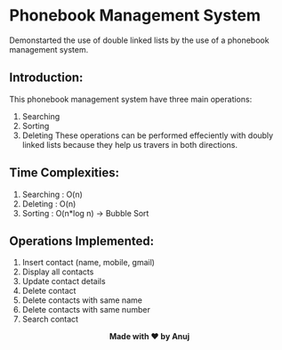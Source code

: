 # Phonebook Management System
Demonstarted the use of double linked lists by the use of a phonebook management system.
## Introduction:
This phonebook management system have three main operations:
1. Searching
2. Sorting
3. Deleting
These operations can be performed effeciently with doubly linked lists because they help us travers in both directions.
## Time Complexities:
1. Searching : O(n)
2. Deleting : O(n)
3. Sorting : O(n*log n) -> Bubble Sort
## Operations Implemented:
1. Insert contact (name, mobile, gmail)
2. Display all contacts
3. Update contact details
4. Delete contact
5. Delete contacts with same name
6. Delete contacts with same number
7. Search contact 

<p align='center'><b>Made with ❤ by Anuj</b></p>
